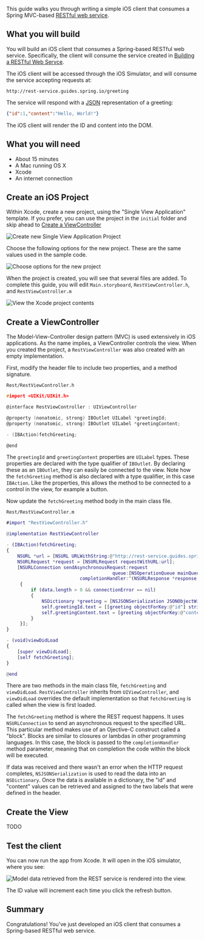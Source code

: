 This guide walks you through writing a simple iOS client that consumes a Spring MVC-based [RESTful web service][u-rest].


What you will build
-------------------

You will build an iOS client that consumes a Spring-based RESTful web service.
Specifically, the client will consume the service created in [Building a RESTful Web Servce][gs-rest-service].

The iOS client will be accessed through the iOS Simulator, and will consume the service accepting requests at:

    http://rest-service.guides.spring.io/greeting

The service will respond with a [JSON][u-json] representation of a greeting:

```json
{"id":1,"content":"Hello, World!"}
```

The iOS client will render the ID and content into the DOM.


What you will need
------------------

 - About 15 minutes
 - A Mac running OS X
 - Xcode
 - An internet connection


Create an iOS Project
---------------------

Within Xcode, create a new project, using the "Single View Application" template. If you prefer, you can use the project in the `initial` folder and skip ahead to [Create a ViewController](#initial) 

![Create new Single View Application Project](images/project1.png)

Choose the following options for the new project. These are the same values used in the sample code.

![Choose options for the new project](images/project2.png)

When the project is created, you will see that several files are added. To complete this guide, you will edit `Main.storyboard`, `RestViewController.h`, and `RestViewController.m`

![View the Xcode project contents](images/project3.png)


<a name="initial"></a>
Create a ViewController
-----------------------

The Model-View-Controller design pattern (MVC) is used extensively in iOS applications. As the name implies, a ViewController controls the view. When you created the project, a `RestViewController` was also created with an empty implementation. 

First, modify the header file to include two properties, and a method signature.

`Rest/RestViewController.h`
```h
#import <UIKit/UIKit.h>

@interface RestViewController : UIViewController

@property (nonatomic, strong) IBOutlet UILabel *greetingId;
@property (nonatomic, strong) IBOutlet UILabel *greetingContent;

- (IBAction)fetchGreeting;

@end
```
    
The `greetingId` and `greetingContent` properties are `UILabel` types. These properties are declared with the type qualifier of `IBOutlet`. By declaring these as an `IBOutlet`, they can easily be connected to the view. Note how the `fetchGreeting` method is also declared with a type qualifier, in this case `IBAction`. Like the properties, this allows the method to be connected to a control in the view, for example a button.

Now update the `fetchGreeting` method body in the main class file. 

`Rest/RestViewController.m`
```m
#import "RestViewController.h"

@implementation RestViewController

- (IBAction)fetchGreeting;
{
    NSURL *url = [NSURL URLWithString:@"http://rest-service.guides.spring.io/greeting"];
    NSURLRequest *request = [NSURLRequest requestWithURL:url];
    [NSURLConnection sendAsynchronousRequest:request
                                       queue:[NSOperationQueue mainQueue]
                           completionHandler:^(NSURLResponse *response, NSData *data, NSError *connectionError)
     {
         if (data.length > 0 && connectionError == nil)
         {
             NSDictionary *greeting = [NSJSONSerialization JSONObjectWithData:data options:0 error:NULL];
             self.greetingId.text = [[greeting objectForKey:@"id"] stringValue];
             self.greetingContent.text = [greeting objectForKey:@"content"];
         }
     }];
}

- (void)viewDidLoad
{
    [super viewDidLoad];
    [self fetchGreeting];
}

@end
```

There are two methods in the main class file, `fetchGreeting` and `viewDidLoad`. `RestViewController` inherits from `UIViewController`, and `viewDidLoad` overrides the default implementation so that `fetchGreeting` is called when the view is first loaded.

The `fetchGreeting` method is where the REST request happens. It uses `NSURLConnection` to send an asynchronous request to the specified URL. This particular method makes use of an Ojective-C construct called a "block". Blocks are similar to closures or lambdas in other programming languages. In this case, the block is passed to the `completionHandler` method parameter, meaning that on completion the code within the block will be executed.

If data was received and there wasn't an error when the HTTP request completes, `NSJSONSerialization` is used to read the data into an `NSDictionary`. Once the data is available in a dictionary, the "id" and "content" values can be retrieved and assigned to the two labels that were defined in the header.


Create the View
---------------

TODO


<a name="test"></a>
Test the client
---------------

You can now run the app from Xcode. It will open in the iOS simulator, where you see:

![Model data retrieved from the REST service is rendered into the view.](images/hello.png)

The ID value will increment each time you click the refresh button.


Summary
-------

Congratulations! You've just developed an iOS client that consumes a Spring-based RESTful web service.

[gs-rest-service]: /guides/gs-rest-service/
[zip]: https://github.com/spring-guides/gs-consuming-rest-ios/archive/master.zip
[u-rest]: /understanding/REST
[u-json]: /understanding/JSON
[u-git]: /understanding/Git

